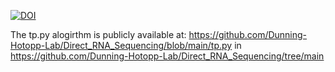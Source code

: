 [![DOI](https://zenodo.org/badge/768810299.svg)](https://zenodo.org/doi/10.5281/zenodo.13684383)

The tp.py alogirthm is publicly available at: https://github.com/Dunning-Hotopp-Lab/Direct_RNA_Sequencing/blob/main/tp.py in https://github.com/Dunning-Hotopp-Lab/Direct_RNA_Sequencing/tree/main
